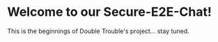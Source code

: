 # Welcome to our Secure-E2E-Chat!
This is the beginnings of Double Trouble's project... stay tuned.
